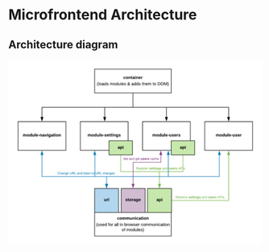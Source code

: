 # Microfrontend Architecture

## Architecture diagram
![Architecture diagram](.github/images/architecture-diagram.png?raw=true)
